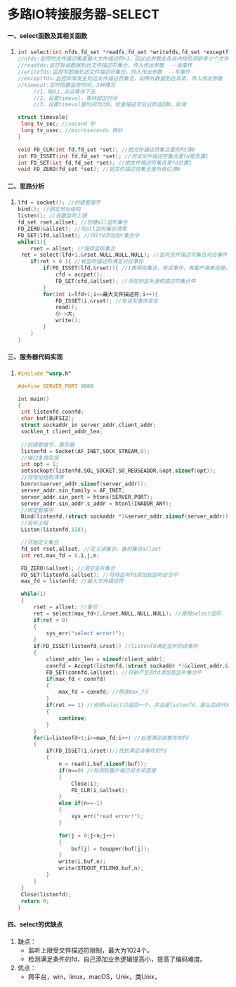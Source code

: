 # 多路IO转接服务器-SELECT



#### 一、select函数及其相关函数

1. ```c
   int select(int nfds,fd_set *readfs,fd_set *writefds,fd_set *exceptfds,struct timeval *timeout);
   //nfds:监控的文件描述集里最大文件描述符+1，因此此参数会告诉内核检测前多少个文件描述符的状态
   //readfds:监控有读数据到达文件描述符集合，传入传出参数  --读事件
   //writefds:监控写数据到达文件描述符集合，传入传出参数  --写事件
   //exceptfds:监控异常发生到达文件描述符集合，如带外数据到达异常，传入传出参数  --异常事件
   //timeout:定时阻塞监控时间，3种情况
   		//1、NULL,永远等待下去
   		//2、设置timeval，等待固定时间
   		//3、设置timeval里时间均为0，检查描述字后立即返回0，轮询
   
   struct timevale{
   	long tv_sec; //second 秒
   	long tv_usec; //microseconds 微妙
   }
   
   void FD_CLR(int fd,fd_set *set); //把文件描述符集合里的fd清0
   int FD_ISSET(int fd,fd_set *set); //测试文件描述符集合里fd是否置1
   int FD_SET(int fd,fd_set *set); //把文件描述符集合里fd位置1
   void FD_ZERO(fd_set *set); //把文件描述符集合里所有位清0 
   ```

#### 二、思路分析

1. ```c
   lfd = socket(); //创建套接字
   bind(); //绑定地址结构
   listen(); //设置监听上限
   fd_set rset,allset; //创建all监听集合
   FD_ZERO(&allset); //将all监听集合清零
   FD_SET(lfd,&allset); //将lfd添加到r集合中
   while(1){
       rset = allset; //保存监听集合
   	ret = select(lfd+1,&rset,NULL,NULL,NULL); //监听文件描述符集合对应事件
       if(ret > 0 ){ //有监听描述符满足对应事件
           if(FD_ISSET(lfd,&rset)){ //1表明在集合，有读事件，有客户端来连接，0表明不在集合中
               cfd = accpet();
               FD_SET(cfd,&allset); //添加到监听通信描述符集合中
           }
           for(int i=lfd+1;i<=最大文件描述符;i++){
               FD_ISSET(i,&rset); //有读写事件发生
               read();
               小->大;
               write();
           }
       }
   }
   ```


#### 三、服务器代码实现

1. ```c
   #include "warp.h"
   
   #define SERVER_PORT 9000
   
   int main()
   {
   	int listenfd,connfd;
   	char buf[BUFSIZ];
   	struct sockaddr_in server_addr,client_addr;
   	socklen_t client_addr_len;
   	
   	//创建套接字，服务器
   	listenfd = Socket(AF_INET,SOCK_STREAM,0);
   	//端口复用实现
   	int opt = 1;
   	setsockopt(listenfd,SOL_SOCKET,SO_REUSEADDR,&opt,sizeof(opt));
   	//将地址结构清零
   	bzero(&server_addr,sizeof(server_addr));
   	server_addr.sin_family = AF_INET;
   	server_addr.sin_port = htons(SERVER_PORT);
   	server_addr.sin_addr.s_addr = htonl(INADDR_ANY);
   	//绑定套接字
   	Bind(listenfd,(struct sockaddr *)&server_addr,sizeof(server_addr));
   	//监听上限
   	Listen(listenfd,128);
   
   	//开始定义集合
   	fd_set rset,allset; //定义读集合，备份集合allset
   	int ret,max_fd = 0,i,j,n;
   
   	FD_ZERO(&allset); //清空监听集合
   	FD_SET(listenfd,&allset); //将待监听fd添加到监听结合中
   	max_fd = listenfd; //最大文件描述符
   
   	while(1)
   	{
   		rset = allset; //备份
   		ret = select(max_fd+1,&rset,NULL,NULL,NULL); //使用select监听
   		if(ret < 0)
   		{
   			sys_err("select error!");
   		}
   		if(FD_ISSET(listenfd,&rset)) //listenfd满足监听的读事件
   		{
   			client_addr_len = sizeof(client_addr);
   			connfd = Accept(listenfd,(struct sockaddr *)&client_addr,&client_addr_len); //建立链接
   			FD_SET(connfd,&allset); //将新产生的fd添加到监听集合中
   			if(max_fd < connfd)
   			{
   				max_fd = connfd; //修改max_fd
   			}
   			if(ret == 1) //说明select只返回一个，并且是listenfd，那么后续代码无需执行，以提高执行速率
   			{
   				continue;
   			}
   		}
   		for(i=listenfd+1;i<=max_fd;i++) //处理满足读事件的fd
   		{	
   			if(FD_ISSET(i,&rset))//找到满足读事件的fd
   			{
   				n = read(i,buf,sizeof(buf));
   				if(n==0) //检测到客户端已经关闭连接
   				{
   					Close(i);
   					FD_CLR(i,&allset);
   				}	
   				else if(n==-1)
   				{
   					sys_err("read error!");
   				}
   
   				for(j = 0;j<n;j++)
   				{
   					buf[j] = toupper(buf[j]);
   				}
   				write(i,buf,n);
   				write(STDOUT_FILENO,buf,n);
   			}
   		}
   	}
   	Close(listenfd);
   	return 0;
   }
   
   ```

#### 四、select的优缺点

1. 缺点：
   - 监听上限受文件描述符限制，最大为1024个。
   - 检测满足条件的fd，自己添加业务逻辑提高小，提高了编码难度。 
2. 优点：
   - 跨平台，win，linux，macOS，Unix，类Unix，

​	